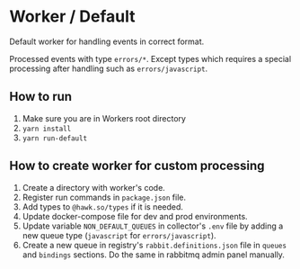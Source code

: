 # Worker / Default

Default worker for handling events in correct format.

Processed events with type `errors/*`. Except types which requires a special processing after handling such as `errors/javascript`.  

## How to run

1. Make sure you are in Workers root directory
3. `yarn install`
4. `yarn run-default`

## How to create worker for custom processing

1. Create a directory with worker's code.
2. Register run commands in `package.json` file.
3. Add types to `@hawk.so/types` if it is needed. 
4. Update docker-compose file for dev and prod environments.
5. Update variable `NON_DEFAULT_QUEUES` in collector's `.env` file by adding a new queue type (`javascript` for `errors/javascript`).
6. Create a new queue in registry's `rabbit.definitions.json` file in `queues` and `bindings` sections. Do the same in rabbitmq admin panel manually. 
